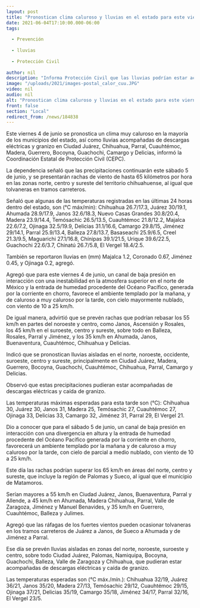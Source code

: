 ```yaml
---
layout: post
title: "Pronostican clima caluroso y lluvias en el estado para este viernes 4"
date: 2021-06-04T17:10:00.000-06:00
tags:
  
  - Prevención
  
  - lluvias
  
  - Protección Civil
  
author: nil
description: "Informa Protección Civil que las lluvias podrían estar acompañadas de descargas eléctricas y caída de granizo"
image: "/uploads/2021/images-postal_calor_cuu.JPG"
video: nil
audio: nil
alt: "Pronostican clima caluroso y lluvias en el estado para este viernes 4"
front: false
section: "Local"
redirect_from: /news/184838
---
```


Este viernes 4 de junio se pronostica un clima muy caluroso en la mayoría de los municipios del estado, así como lluvias acompañadas de descargas eléctricas y granizo en Ciudad Juárez, Chihuahua, Parral, Cuauhtémoc, Madera, Guerrero, Bocoyna, Guachochi, Camargo y Delicias, informó la Coordinación Estatal de Protección Civil (CEPC).

La dependencia señaló que las precipitaciones continuarán este sábado 5 de junio, y se presentarán rachas de viento de hasta 65 kilómetros por hora en las zonas norte, centro y sureste del territorio chihuahuense, al igual que tolvaneras en tramos carreteros.

Señaló que algunas de las temperaturas registradas en las últimas 24 horas dentro del estado, son (°C máx/min): Chihuahua 26.7/17.3, Juárez 30/19.1, Ahumada 28.9/17.9, Janos 32.6/18.3, Nuevo Casas Grandes 30.8/20.4, Madera 23.9/14.4, Temósachic 26.5/13.5, Cuauhtémoc 21.8/12.2, Majalca 22.6/7.2, Ojinaga 32.5/19.9, Delicias 31.1/16.6, Camargo 29.8/15, Jiménez 29/14.1, Parral 25.9/13.4, Balleza 27.8/13.7, Basaseachi 25.9/6.5, Creel 21.3/9.5, Maguarichi 27.1/16.8, Chínipas 39.1/21.5, Urique 39.6/22.5, Guachochi 22.6/3.7, Chinatú 26.7/5.8, El Vergel 18.4/2.5.

También se reportaron lluvias en (mm) Majalca 1.2, Coronado 0.67, Jiménez 0.45, y Ojinaga 0.2, agregó.

Agregó que para este viernes 4 de junio, un canal de baja presión en interacción con una inestabilidad en la atmosfera superior en el norte de México y la entrada de humedad procedente del Océano Pacífico, generada por la corriente en chorro, favorece el ambiente templado por la mañana, y de caluroso a muy caluroso por la tarde, con cielo mayormente nublado, con viento de 10 a 25 km/h.

De igual manera, advirtió que se prevén rachas que podrían rebasar los 55 km/h en partes del noroeste y centro, como Janos, Ascensión y Rosales, los 45 km/h en el suroeste, centro y sureste, sobre todo en Balleza, Rosales, Parral y Jiménez, y los 35 km/h en Ahumada, Janos, Buenaventura, Cuauhtémoc, Chihuahua y Delicias.

Indicó que se pronostican lluvias aisladas en el norte, noroeste, occidente, suroeste, centro y sureste, principalmente en Ciudad Juárez, Madera, Guerrero, Bocoyna, Guachochi, Cuauhtémoc, Chihuahua, Parral, Camargo y Delicias.

Observó que estas precipitaciones pudieran estar acompañadas de descargas eléctricas y caída de granizo.

Las temperaturas máximas esperadas para esta tarde son (°C): Chihuahua 30, Juárez 30, Janos 31, Madera 25, Temósachic 27, Cuauhtémoc 27, Ojinaga 33, Delicias 33, Camargo 32, Jiménez 31, Parral 29, El Vergel 21.

Dio a conocer que para el sábado 5 de junio, un canal de baja presión en interacción con una divergencia en altura y la entrada de humedad procedente del Océano Pacifico generada por la corriente en chorro, favorecerá un ambiente templado por la mañana y de caluroso a muy caluroso por la tarde, con cielo de parcial a medio nublado, con viento de 10 a 25 km/h.

Este día las rachas podrían superar los 65 km/h en áreas del norte, centro y sureste, que incluye la región de Palomas y Sueco, al igual que el municipio de Matamoros.

Serían mayores a 55 km/h en Ciudad Juárez, Janos, Buenaventura, Parral y Allende, a 45 km/h en Ahumada, Madera Chihuahua, Parral, Valle de Zaragoza, Jiménez y Manuel Benavides, y 35 km/h en Guerrero, Cuauhtémoc, Balleza y Julimes.

Agregó que las ráfagas de los fuertes vientos pueden ocasionar tolvaneras en los tramos carreteros de Juárez a Janos, de Sueco a Ahumada y de Jiménez a Parral.

Ese día se prevén lluvias aisladas en zonas del norte, noroeste, suroeste y centro, sobre todo Ciudad Juárez, Palomas, Namiquipa, Bocoyna, Guachochi, Balleza, Valle de Zaragoza y Chihuahua, que pudieran estar acompañadas de descargas eléctricas y caída de granizo.

Las temperaturas esperadas son (°C máx./mín.): Chihuahua 32/19, Juárez 36/21, Janos 35/20, Madera 27/13, Temósachic 29/12, Cuauhtémoc 29/15, Ojinaga 37/21, Delicias 35/19, Camargo 35/18, Jiménez 34/17, Parral 32/16, El Vergel 23/5.